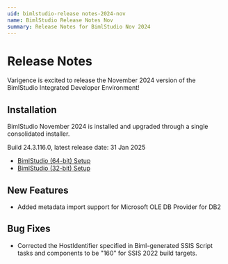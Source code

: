 ```yaml
---
uid: bimlstudio-release notes-2024-nov
name: BimlStudio Release Notes Nov
summary: Release Notes for BimlStudio Nov 2024
---
```


# Release Notes

Varigence is excited to release the November 2024 version of the BimlStudio Integrated Developer Environment!

## Installation

BimlStudio November 2024 is installed and upgraded through a single consolidated installer.

<!--
MANUALLY UPDATE BUILD NUMBER UPON RELEASE
-->

Build 24.3.116.0, latest release date: 31 Jan 2025

* [BimlStudio (64-bit) Setup](https://varigence.com/downloads/bimlstudiosetup_x64_24.3.116.0.exe)
* [BimlStudio (32-bit) Setup](https://varigence.com/downloads/bimlstudiosetup_x86_24.3.116.0.exe)


## New Features

- Added metadata import support for Microsoft OLE DB Provider for DB2


## Bug Fixes

- Corrected the HostIdentifier specified in Biml-generated SSIS Script tasks and components to be "160" for SSIS 2022 build targets.
